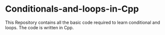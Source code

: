 # Conditionals-and-loops-in-Cpp
This Repository contains all the basic code required to learn conditional and loops. The code is written in Cpp.

